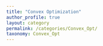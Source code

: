 ```yaml
---
title: "Convex Optimization"
author_profile: true
layout: category
permalink: /categories/Convex_Opt/
taxonomy: Convex_Opt
---
```

